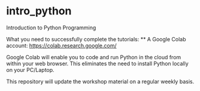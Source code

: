 # intro_python
Introduction to Python Programming

What you need to successfully complete the tutorials:
** A Google Colab account: https://colab.research.google.com/

Google Colab will enable you to code and run Python in the cloud from within your web browser.
This eliminates the need to install Python locally on your PC/Laptop.

This repository will update the workshop material on a regular weekly basis.
